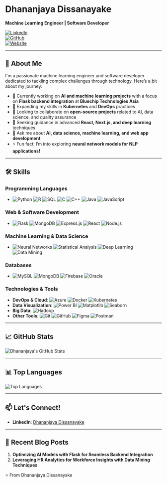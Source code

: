 # Dhananjaya Dissanayake

**Machine Learning Engineer | Software Developer**

[![LinkedIn](https://img.shields.io/badge/LinkedIn-Profile-blue)](https://www.linkedin.com/in/dhananjayadissanayake/)  
[![GitHub](https://img.shields.io/badge/GitHub-Profile-black)](https://github.com/IT21313370)  
[![Website](https://img.shields.io/badge/Website-Portfolio-brightgreen)](http://dhananjaya.onrender.com/)

---

## 🚀 About Me
I'm a passionate machine learning engineer and software developer dedicated to tackling complex challenges through technology. Here’s a bit about my journey:

- 🔭 Currently working on **AI and machine learning projects** with a focus on **Flask backend integration** at **Bluechip Technologies Asia**
- 🌱 Expanding my skills in **Kubernetes** and **DevOps** practices
- 👯 Looking to collaborate on **open-source projects** related to AI, data science, and quality assurance
- 🤔 Seeking guidance in advanced **React, Next.js, and deep learning** techniques
- 💬 Ask me about **AI, data science, machine learning, and web app development**
- ⚡ Fun fact: I’m into exploring **neural network models for NLP applications!**

---

## 🛠️ Skills

### Programming Languages
- ![Python](https://img.shields.io/badge/Python-3776AB?style=for-the-badge&logo=python&logoColor=white)
![R](https://img.shields.io/badge/R-276DC3?style=for-the-badge&logo=r&logoColor=white)
![SQL](https://img.shields.io/badge/SQL-005C84?style=for-the-badge&logo=sqlite&logoColor=white)
![C](https://img.shields.io/badge/C-A8B9CC?style=for-the-badge&logo=c&logoColor=white)
![C++](https://img.shields.io/badge/C++-00599C?style=for-the-badge&logo=c%2B%2B&logoColor=white)
![Java](https://img.shields.io/badge/Java-007396?style=for-the-badge&logo=java&logoColor=white)
![JavaScript](https://img.shields.io/badge/JavaScript-F7DF1E?style=for-the-badge&logo=javascript&logoColor=black)

### Web & Software Development
- ![Flask](https://img.shields.io/badge/Flask-000000?style=for-the-badge&logo=flask&logoColor=white)
![MongoDB](https://img.shields.io/badge/MongoDB-47A248?style=for-the-badge&logo=mongodb&logoColor=white)
![Express.js](https://img.shields.io/badge/Express.js-000000?style=for-the-badge&logo=express&logoColor=white)
![React](https://img.shields.io/badge/React-61DAFB?style=for-the-badge&logo=react&logoColor=black)
![Node.js](https://img.shields.io/badge/Node.js-339933?style=for-the-badge&logo=node.js&logoColor=white)

### Machine Learning & Data Science
- ![Neural Networks](https://img.shields.io/badge/Neural%20Networks-%23ff7f0e?style=for-the-badge)
![Statistical Analysis](https://img.shields.io/badge/Statistical%20Analysis-%2342a5f5?style=for-the-badge)
![Deep Learning](https://img.shields.io/badge/Deep%20Learning-%23e91e63?style=for-the-badge)
![Data Mining](https://img.shields.io/badge/Data%20Mining-%239ccc65?style=for-the-badge)

### Databases
- ![MySQL](https://img.shields.io/badge/MySQL-4479A1?style=for-the-badge&logo=mysql&logoColor=white)
![MongoDB](https://img.shields.io/badge/MongoDB-47A248?style=for-the-badge&logo=mongodb&logoColor=white)
![Firebase](https://img.shields.io/badge/Firebase-FFCA28?style=for-the-badge&logo=firebase&logoColor=black)
![Oracle](https://img.shields.io/badge/Oracle-F80000?style=for-the-badge&logo=oracle&logoColor=white)

### Technologies & Tools
- **DevOps & Cloud**: ![Azure](https://img.shields.io/badge/Azure-0078D4?style=for-the-badge&logo=microsoft-azure&logoColor=white) ![Docker](https://img.shields.io/badge/Docker-2496ED?style=for-the-badge&logo=docker&logoColor=white) ![Kubernetes](https://img.shields.io/badge/Kubernetes-326CE5?style=for-the-badge&logo=kubernetes&logoColor=white)
- **Data Visualization**: ![Power BI](https://img.shields.io/badge/Power%20BI-F2C811?style=for-the-badge&logo=power-bi&logoColor=black) ![Matplotlib](https://img.shields.io/badge/Matplotlib-%2342a5f5?style=for-the-badge) ![Seaborn](https://img.shields.io/badge/Seaborn-%233aafa9?style=for-the-badge)
- **Big Data**: ![Hadoop](https://img.shields.io/badge/Hadoop-66CCFF?style=for-the-badge&logo=apache-hadoop&logoColor=black)
- **Other Tools**: ![Git](https://img.shields.io/badge/Git-F05032?style=for-the-badge&logo=git&logoColor=white) ![GitHub](https://img.shields.io/badge/GitHub-181717?style=for-the-badge&logo=github&logoColor=white) ![Figma](https://img.shields.io/badge/Figma-F24E1E?style=for-the-badge&logo=figma&logoColor=white) ![Postman](https://img.shields.io/badge/Postman-FF6C37?style=for-the-badge&logo=postman&logoColor=white)

---

## 📈 GitHub Stats

![Dhananjaya's GitHub Stats](#) <!-- Link to GitHub stats here -->

---

## 📊 Top Languages

![Top Languages](#) <!-- Link to top languages here -->

---

## 📫 Let's Connect!
- **LinkedIn**: [Dhananjaya Dissanayake](https://www.linkedin.com/in/dhananjayadissanayake/)

---

## 📝 Recent Blog Posts

1. **Optimizing AI Models with Flask for Seamless Backend Integration**
2. **Leveraging HR Analytics for Workforce Insights with Data Mining Techniques**

⭐️ From Dhananjaya Dissanayake
